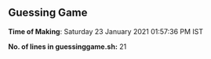 ## Guessing Game

**Time of Making**: Saturday 23 January 2021 01:57:36 PM IST

**No. of lines in guessinggame.sh:** 21
